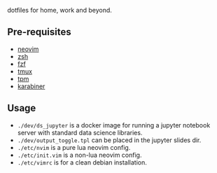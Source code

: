 dotfiles for home, work and beyond.

## Pre-requisites

- [neovim](https://neovim.io/)
- [zsh](https://ohmyz.sh/)
- [fzf](https://github.com/junegunn/fzf)
- [tmux](https://github.com/tmux/tmux)
- [tpm](https://github.com/tmux-plugins/tpm)
- [karabiner](https://github.com/pqrs-org/Karabiner-Elements)

## Usage

- `./dev/ds_jupyter` is a docker image for running a jupyter notebook server with standard
  data science libraries.
- `./dev/output_toggle.tpl` can be placed in the jupyter slides dir.
- `./etc/nvim` is a pure lua neovim config.
- `./etc/init.vim` is a non-lua neovim config.
- `./etc/vimrc` is for a clean debian installation.
